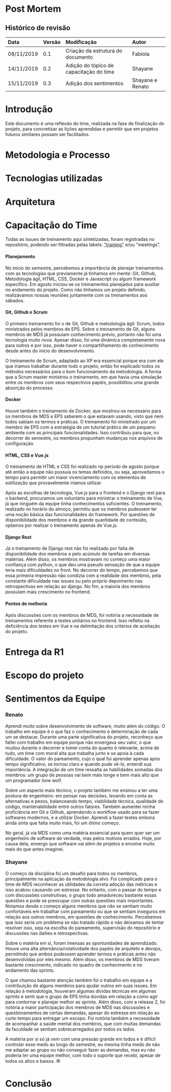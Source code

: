 # Post Mortem

## Histórico de revisão

| Data   | Versão | Modificação  | Autor  |
| :- | :- | :- | :- |
| 08/11/2019 | 0.1 | Criação da estrutura do documento |  Fabíola |
| 14/11/2019 | 0.2 | Adição do tópico de capacitação do time | Shayane |
| 15/11/2019 | 0.3 | Adição dos sentimentos | Shayane e Renato |


# Introdução

Este documento é uma reflexão do time, realizada na fase de finalização do projeto, para concretizar as lições aprendidas e permitir que em projetos futuros similares possam ser facilitados.

# Metodologia e Processo

# Tecnologias utilizadas

# Arquitetura

# Capacitação do Time

Todas as issues de treinamento aqui sintetizadas, foram registradas no repositório, podendo ser filtradas pelas labels: ["training"](https://github.com/fga-eps-mds/2019.2-Acacia/issues?q=is%3Aissue+label%3Atraining+is%3Aclosed) e/ou "meetings".

#### Planejamento

No início do semestre, percebemos a importância de planejar treinamentos com as tecnologias que previamente já tínhamos em mente: Git, Github, Metodologia ágil, HTML, CSS, Docker e Javascript ou algum framework específico. Em agosto iniciou-se os treinamentos planejados para auxiliar no andamento do projeto. Como não tínhamos um projeto definido, realizávamos nossas reuniões juntamente com os treinamentos aos sábados. 

#### Git, Github e Scrum

O primeiro treinamento foi o de Git, Github e metodologia ágil: Scrum, todos ministrados pelos membros de EPS. Sobre o treinamento de Git, alguns membros de MDS já possuiam conhecimento prévio, portanto não foi uma tecnologia muito nova. Apesar disso, foi uma dinâmica completamente nova para outros e por isso, pode haver o compartilhamento do conhecimento desde antes do início do desenvolvimento. 

O treinamento de Scrum, adaptado ao XP era essencial porque era com ele que iríamos trabalhar durante todo o projeto, então foi explicado todos os métodos necessários para o bom funcionamento da metodologia. A forma que a Scrum master ministrou o treinamento, em que havia uma simulação entre os membros com seus respectivos papéis, possibilitou uma grande absorção do processo.

#### Docker

Houve também o treinamento de Docker, que mostrou-se necessário para os membros de MDS e EPS saberem o que estavam usando, visto que nem todos sabiam os termos e práticas. O treinamento foi ministrado por um membro de EPS com a estratégia de um tutorial prático de um pequeno ambiente com as principais funcionalidades. Isso contribuiu para que, no decorrer do semestre, os membros propunham mudanças nos arquivos de configuração. 

#### HTML, CSS e Vue.js

O treinamento de HTML e CSS foi realizado np período de agosto porque até então a equipe não possuía os temas definidos, ou seja, aproveitamos o tempo para permitir um maior vivenciamento com os elementos de estilização que provavelmente iríamos utilizar.

Após as escolhas de tecnologia, Vue.js para o frontend e o Django rest para o backend, procuramos um voluntário para ministrar o treinamento de Vue, já que ninguém da equipe tinha conhecimentos suficientes. O treinamento, realizado no horário do almoço, permitiu que os membros pudessem ter uma noção básica das funcionalidades do framework. Por questões de disponibilidade dos membros e da grande quantidade de conteúdo, optamos por realizar o treinamento apenas de Vue.js.

#### Django Rest

Já o treinamento de Django rest não foi realizado por falta de disponibilidade dos membros e pelo acúmulo de tarefas em diversas matérias. Além disso, os membros mostravam no começo uma maior confiança com python, o que deu uma pseudo sensação de que a equipe teria mais dificuldades no front. No decorrer do tempo, percebemos que essa primeira impressão não condizia com a realidade dos membros, pela constante dificuldade nas issues ou pelo próprio depoimento nas retrospectivas em relação ao django. No fim, a maioria dos membros possuiam mais crescimento no frontend. 

#### Pontos de melhoria

Após discussões com os membros de MDS, foi notória a necessidade de treinamentos referente a testes unitários no frontend. Isso refletiu na deficiência dos testes em Vue e na delimitação dos critérios de aceitação do projeto.


# Entrega da R1

# Escopo do projeto


# Sentimentos da Equipe

### Renato

Aprendi muito sobre desenvolvimento de software, muito além do código. O trabalho em equipe é o que faz o conhecimento e determinação de cada um se destacar. Durante uma parte significativa do projeto, reconheço que faltei com trabalho em equipe porque não enxergava seu valor, o que mudou durante o decorrer e tomei conta do quanto é relevante, acima de tudo, um time com moral alta que trabalha junto e se apoia à cada dificuldade. O valor do pareamento, cujo o qual fui aprender apenas após tempo significativo, se tornou claro e quando pude vê-lo, entendi sua importância. A integração de um time ressalta as habilidades somadas dos membros: um grupo de pessoas vai bem mais longe e bem mais alto que um programador lone wolf.

Sobre um aspecto mais técnico, o projeto também me ensinou a ter uma postura de engenheiro: em pensar nas decisões, levando em conta as alternativas e pesos, balanceando tempo, viabilidade técnica, qualidade de código, mantenabilidade entre outros fatores. Também aumentei minha proficiência em Git e Github, aprendendo o workflow usado para se fazer softwares modernos, e a utilizar Docker. Aprendi a fazer testes embora ainda sinta que falta muito mais, foi um ótimo começo.

No geral, já via MDS como uma matéria essencial para quem quer ser um engenheiro de software de verdade, mas pelos motivos errados. Hoje, por causa dela, enxergo que software vai além de projetos e envolve muito mais do que antes imaginei.

### Shayane

O começo da disciplina foi um desafio para todos os membros, principalmente na aplicação da metodologia alvo. Foi complicado para o time de MDS reconhecer as utilidades da correta adoção das métricas e isso acabou causando um estresse. No entanto, com o passar do tempo e com discussões construtivas, o grupo todo amadureceu bastante essas questões e pode se preocupar com outras questões mais importantes. Notamos desde o começo alguns membros que não se sentiam muito confortáveis em trabalhar com pareamento ou que se sentiam inseguros em relação aos outros membros, em questões de conhecimento. Percebemos que isso seria um problema se não tratado rápido e não deixamos de tentar resolver isso, seja na escolha do pareamento, supervisão do repositório e discussões nas dailies e retrospectivas. 

Sobre o matéria em si, foram imensas as oportunidades de aprendizado. Houve uma alta alternância/rotatividade dos papéis de arquiteto e devops, permitindo que ambos pudessem aprender termos e práticas antes não desenvolvidas por eles mesmo. Além disso, os membros de MDS tiveram bastante crescimento, indicado no quadro de conhecimento e no andamento das sprints.

O que chamou bastante atenção também foi o trabalho em equipe e a contribuição de alguns membros para ajudar outros em suas issues. Em relação à metodologia, houveram algumas dívidas técnicas em algumas sprints e senti que o grupo de EPS tinha dúvidas em relação a como agir para contornar e planejar melhor as sprints. Além disso, com a release 2, foi notória a maior participação dos membros de MDS nas discussões e questionamentos de certas demandas, apesar do estresse em relação ao curto tempo para entregar um escopo. Foi notória também a necessidade de acompanhar a saúde mental dos membros, que com muitas demandas da faculdade se sentiam sobrecarregados por todos os lados.  

A matéria por si só já vem com uma pressão grande em todos e é difícil controlar esse medo ao longo do semestre, eu mesma tinha medo de não me adaptar ao grupo ou não conseguir fazer as demandas, mas eu não poderia ter uma equipe melhor, com todo o suporte que recebi, apesar de todos os altos e baixos. :rosette:

# Conclusão
